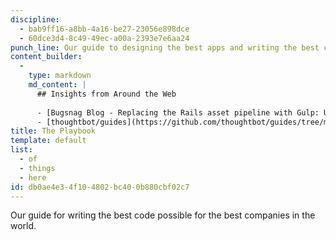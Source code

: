 ```yaml
---
discipline:
  - bab9ff16-a8bb-4a16-be27-23056e898dce
  - 60dce3d4-8c49-49ec-a00a-2393e7e6aa24
punch_line: Our guide to designing the best apps and writing the best code for the best companies in the world.
content_builder:
  - 
    type: markdown
    md_content: |
      ## Insights from Around the Web
      
      - [Bugsnag Blog - Replacing the Rails asset pipeline with Gulp: Using Gulp to compile and cache our assets](http://blog.bugsnag.com/replacing-the-rails-asset-pipeline-with-gulp)
      - [thoughtbot/guides](https://github.com/thoughtbot/guides/tree/master/code-review)
title: The Playbook
template: default
list:
  - of
  - things
  - here
id: db0ae4e3-4f10-4802-bc40-0b880cbf02c7
---
```

Our guide for writing the best code possible for the best companies in the world.